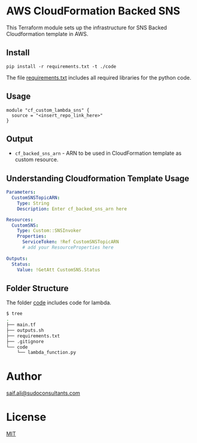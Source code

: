 AWS CloudFormation Backed SNS
=============================

This Terraform module sets up the infrastructure for SNS Backed Cloudformation template in AWS.


Install
-------

```shell
pip install -r requirements.txt -t ./code
```
The file [requirements.txt](./requirements.txt) includes all required libraries for the python code.


Usage
-----

```hcl
module "cf_custom_lambda_sns" {
  source = "<insert_repo_link_here>"
}
```

Output
-------

 - `cf_backed_sns_arn` - ARN to be used in CloudFormation template as custom resource.

Understanding Cloudformation Template Usage
-------------------------------------------

```yaml
Parameters:
  CustomSNSTopicARN:
    Type: String
    Description: Enter cf_backed_sns_arn here 

Resources:
  CustomSNS:
    Type: Custom::SNSInvoker
    Properties:
      ServiceToken: !Ref CustomSNSTopicARN
      # add your ResourceProperties here
      
Outputs:
  Status:
    Value: !GetAtt CustomSNS.Status
```

Folder Structure
-------------------------------------
The folder [code](./code) includes code for lambda.

```bash
$ tree
.
├── main.tf
├── outputs.sh
├── requirements.txt
├── .gitignore
└── code
    └── lambda_function.py
```

Author
======

saif.ali@sudoconsultants.com

License
=======

[MIT](./LICENSE)